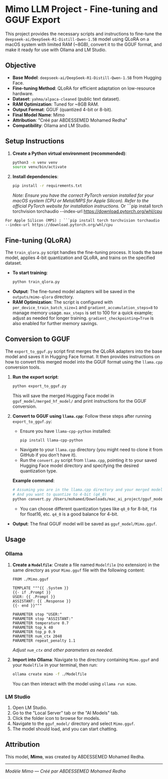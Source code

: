 # Mimo LLM Project - Fine-tuning and GGUF Export

This project provides the necessary scripts and instructions to fine-tune the `deepseek-ai/DeepSeek-R1-Distill-Qwen-1.5B` model using QLoRA on a macOS system with limited RAM (~8GB), convert it to the GGUF format, and make it ready for use with Ollama and LM Studio.

## Objective

*   **Base Model**: `deepseek-ai/DeepSeek-R1-Distill-Qwen-1.5B` from Hugging Face.
*   **Fine-tuning Method**: QLoRA for efficient adaptation on low-resource hardware.
*   **Dataset**: `yahma/alpaca-cleaned` (public text dataset).
*   **RAM Optimization**: Tuned for ~8GB RAM.
*   **Output Format**: GGUF (quantized 4-bit or 8-bit).
*   **Final Model Name**: Mimo
*   **Attribution**: "Créé par ABDESSEMED Mohamed Redha"
*   **Compatibility**: Ollama and LM Studio.

## Setup Instructions

1.  **Create a Python virtual environment (recommended)**:
    ```bash
    python3 -m venv venv
    source venv/bin/activate
    ```

2.  **Install dependencies**:
    ```bash
    pip install -r requirements.txt
    ```
    *Note: Ensure you have the correct PyTorch version installed for your macOS system (CPU or Metal/MPS for Apple Silicon). Refer to the official PyTorch website for installation instructions.*
    Or ```pip install torch torchvision torchaudio --index-url https://download.pytorch.org/whl/cpu
```
For Apple Silicon (MPS) : ```pip install torch torchvision torchaudio --index-url https://download.pytorch.org/whl/cpu
```


## Fine-tuning (QLoRA)

The `train_qlora.py` script handles the fine-tuning process. It loads the base model, applies 4-bit quantization and QLoRA, and trains on the specified dataset.

*   **To start training**:
    ```bash
    python train_qlora.py
    ```
*   **Output**: The fine-tuned model adapters will be saved in the `outputs/mimo-qlora` directory.
*   **RAM Optimization**: The script is configured with `per_device_train_batch_size=1` and `gradient_accumulation_steps=8` to manage memory usage. `max_steps` is set to 100 for a quick example; adjust as needed for longer training. `gradient_checkpointing=True` is also enabled for further memory savings.

## Conversion to GGUF

The `export_to_gguf.py` script first merges the QLoRA adapters into the base model and saves it in Hugging Face format. It then provides instructions on how to convert this merged model into the GGUF format using the `llama.cpp` conversion tools.

1.  **Run the export script**:
    ```bash
    python export_to_gguf.py
    ```
    This will save the merged Hugging Face model in `gguf_model/merged_hf_model/` and print instructions for the GGUF conversion.

2.  **Convert to GGUF using `llama.cpp`**:
    Follow these steps after running `export_to_gguf.py`:
    *   Ensure you have `llama-cpp-python` installed:
        ```bash
        pip install llama-cpp-python
        ```
    *   Navigate to your `llama.cpp` directory (you might need to clone it from GitHub if you don't have it).
    *   Run the `convert.py` script from `llama.cpp`, pointing it to your saved Hugging Face model directory and specifying the desired quantization type.

    **Example command**:
    ```bash
    # Assuming you are in the llama.cpp directory and your merged model is at /Users/mohamed/Downloads/mac_ai_project/gguf_model/merged_hf_model
    # And you want to quantize to 4-bit (q4_0)
    python convert.py /Users/mohamed/Downloads/mac_ai_project/gguf_model/merged_hf_model --outfile /Users/mohamed/Downloads/mac_ai_project/gguf_model/Mimo.gguf --outtype q4_0
    ```
    *   You can choose different quantization types like `q8_0` for 8-bit, `f16` for float16, etc. `q4_0` is a good balance for 4-bit.

*   **Output**: The final GGUF model will be saved as `gguf_model/Mimo.gguf`.

## Usage

### Ollama

1.  **Create a `Modelfile`**:
    Create a file named `Modelfile` (no extension) in the same directory as your `Mimo.gguf` file with the following content:

    ```
    FROM ./Mimo.gguf

    TEMPLATE """{{ .System }}
    {{- if .Prompt }}
    USER: {{ .Prompt }}
    ASSISTANT: {{ .Response }}
    {{- end }}"""

    PARAMETER stop "USER:"
    PARAMETER stop "ASSISTANT:"
    PARAMETER temperature 0.7
    PARAMETER top_k 40
    PARAMETER top_p 0.9
    PARAMETER num_ctx 2048
    PARAMETER repeat_penalty 1.1
    ```
    *Adjust `num_ctx` and other parameters as needed.*

2.  **Import into Ollama**:
    Navigate to the directory containing `Mimo.gguf` and your `Modelfile` in your terminal, then run:
    ```bash
    ollama create mimo -f ./Modelfile
    ```
    You can then interact with the model using `ollama run mimo`.

### LM Studio

1.  Open LM Studio.
2.  Go to the "Local Server" tab or the "AI Models" tab.
3.  Click the folder icon to browse for models.
4.  Navigate to the `gguf_model/` directory and select `Mimo.gguf`.
5.  The model should load, and you can start chatting.

## Attribution

This model, **Mimo**, was created by ABDESSEMED Mohamed Redha.

---
*Modèle Mimo — Créé par ABDESSEMED Mohamed Redha*
